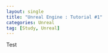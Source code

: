 ```yaml
---
layout: single
title: "Unreal Engine : Tutorial #1"
categories: Unreal
tag: [Study, Unreal]
---
```


Test
